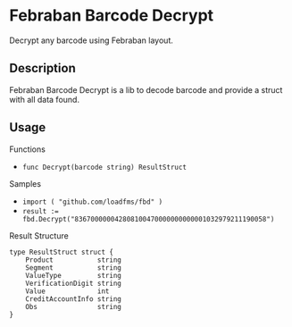 # Febraban Barcode Decrypt

Decrypt any barcode using Febraban layout.

## Description

Febraban Barcode Decrypt is a lib to decode barcode and provide a struct with all data found.

## Usage

Functions
- `func Decrypt(barcode string) ResultStruct`

Samples
- `import (
	"github.com/loadfms/fbd"
)`
- `result := fbd.Decrypt("836700000042808100470000000000001032979211190058")`

Result Structure
```
type ResultStruct struct {
	Product           string
	Segment           string
	ValueType         string
	VerificationDigit string
	Value             int
	CreditAccountInfo string
	Obs               string
}
```
